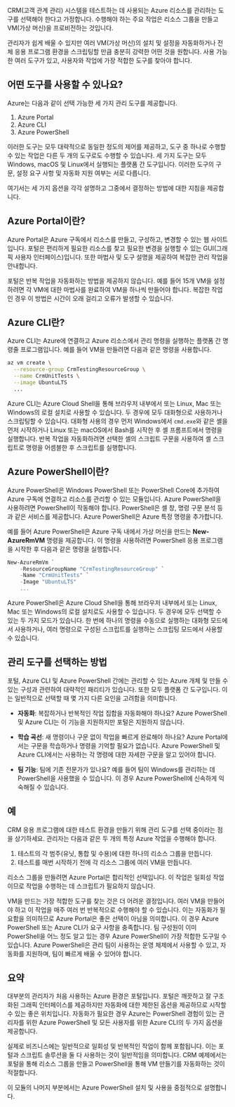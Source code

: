 CRM(고객 관계 관리) 시스템을 테스트하는 데 사용되는 Azure 리소스를 관리하는 도구를 선택해야 한다고 가정합니다. 수행해야 하는 주요 작업은 리소스 그룹을 만들고 VM(가상 머신)을 프로비전하는 것입니다.

관리자가 쉽게 배울 수 있지만 여러 VM(가상 머신)의 설치 및 설정을 자동화하거나 전체 응용 프로그램 환경을 스크립팅할 만큼 충분히 강력한 어떤 것을 원합니다. 사용 가능한 여러 도구가 있고, 사용자와 작업에 가장 적합한 도구를 찾아야 합니다.

## <a name="what-tools-are-available"></a>어떤 도구를 사용할 수 있나요?
Azure는 다음과 같이 선택 가능한 세 가지 관리 도구를 제공합니다. 

1. Azure Portal 
2. Azure CLI
3. Azure PowerShell

이러한 도구는 모두 대략적으로 동일한 정도의 제어를 제공하고, 도구 중 하나로 수행할 수 있는 작업은 다른 두 개의 도구로도 수행할 수 있습니다. 세 가지 도구는 모두 Windows, macOS 및 Linux에서 실행되는 플랫폼 간 도구입니다. 이러한 도구의 구문, 설정 요구 사항 및 자동화 지원 여부는 서로 다릅니다.

여기서는 세 가지 옵션을 각각 설명하고 그중에서 결정하는 방법에 대한 지침을 제공합니다. 

## <a name="what-is-the-azure-portal"></a>Azure Portal이란?
Azure Portal은 Azure 구독에서 리소스를 만들고, 구성하고, 변경할 수 있는 웹 사이트입니다. 포털은 편리하게 필요한 리소스를 찾고 필요한 변경을 실행할 수 있는 GUI(그래픽 사용자 인터페이스)입니다. 또한 마법사 및 도구 설명을 제공하여 복잡한 관리 작업을 안내합니다.

포털은 반복 작업을 자동화하는 방법을 제공하지 않습니다. 예를 들어 15개 VM을 설정하려면 각 VM에 대한 마법사를 완료하여 VM을 하나씩 만들어야 합니다. 복잡한 작업인 경우 이 방법은 시간이 오래 걸리고 오류가 발생할 수 있습니다. 

## <a name="what-is-the-azure-cli"></a>Azure CLI란?
Azure CLI는 Azure에 연결하고 Azure 리소스에서 관리 명령을 실행하는 플랫폼 간 명령줄 프로그램입니다. 예를 들어 VM을 만들려면 다음과 같은 명령을 사용합니다.

```bash
az vm create \
  --resource-group CrmTestingResourceGroup \
  --name CrmUnitTests \
  --image UbuntuLTS
  ...
```

Azure CLI는 Azure Cloud Shell을 통해 브라우저 내부에서 또는 Linux, Mac 또는 Windows의 로컬 설치로 사용할 수 있습니다. 두 경우에 모두 대화형으로 사용하거나 스크립팅할 수 있습니다. 대화형 사용의 경우 먼저 Windows에서 `cmd.exe`와 같은 셸을 먼저 시작하거나 Linux 또는 macOS에서 Bash를 시작한 후 셸 프롬프트에서 명령을 실행합니다. 반복 작업을 자동화하려면 선택한 셸의 스크립트 구문을 사용하여 셸 스크립트로 명령을 어셈블한 후 스크립트를 실행합니다.

## <a name="what-is-azure-powershell"></a>Azure PowerShell이란?
Azure PowerShell은 Windows PowerShell 또는 PowerShell Core에 추가하여 Azure 구독에 연결하고 리소스를 관리할 수 있는 모듈입니다. Azure PowerShell을 사용하려면 PowerShell이 작동해야 합니다. PowerShell은 셸 창, 명령 구문 분석 등과 같은 서비스를 제공합니다. Azure PowerShell은 Azure 특정 명령을 추가합니다.

예를 들어 Azure PowerShell은 Azure 구독 내에서 가상 머신을 만드는 **New-AzureRmVM** 명령을 제공합니다. 이 명령을 사용하려면 PowerShell 응용 프로그램을 시작한 후 다음과 같은 명령을 실행합니다.

```powershell
New-AzureRmVm `
    -ResourceGroupName "CrmTestingResourceGroup" `
    -Name "CrmUnitTests" `
    -Image "UbuntuLTS"
    ...
```

Azure PowerShell은 Azure Cloud Shell을 통해 브라우저 내부에서 또는 Linux, Mac 또는 Windows의 로컬 설치로도 사용할 수 있습니다. 두 경우에 모두 선택할 수 있는 두 가지 모드가 있습니다. 한 번에 하나의 명령을 수동으로 실행하는 대화형 모드에서 사용하거나, 여러 명령으로 구성된 스크립트를 실행하는 스크립팅 모드에서 사용할 수 있습니다.

## <a name="how-to-choose-an-administrative-tool"></a>관리 도구를 선택하는 방법
포털, Azure CLI 및 Azure PowerShell 간에는 관리할 수 있는 Azure 개체 및 만들 수 있는 구성과 관련하여 대략적인 패리티가 있습니다. 또한 모두 플랫폼 간 도구입니다. 이는 일반적으로 선택할 때 몇 가지 다른 요인을 고려함을 의미합니다.

- **자동화**: 복잡하거나 반복적인 작업 집합을 자동화해야 하나요? Azure PowerShell 및 Azure CLI는 이 기능을 지원하지만 포털은 지원하지 않습니다.

- **학습 곡선**: 새 명령이나 구문 없이 작업을 빠르게 완료해야 하나요? Azure Portal에서는 구문을 학습하거나 명령을 기억할 필요가 없습니다. Azure PowerShell 및 Azure CLI에서는 사용하는 각 명령에 대한 자세한 구문을 알고 있어야 합니다.

- **팀 기능**: 팀에 기존 전문가가 있나요? 예를 들어 팀이 Windows를 관리하는 데 PowerShell을 사용했을 수 있습니다. 이 경우 Azure PowerShell에 신속하게 익숙해질 수 있습니다.

## <a name="example"></a>예
CRM 응용 프로그램에 대한 테스트 환경을 만들기 위해 관리 도구를 선택 중이라는 점을 상기하세요. 관리자는 다음과 같은 두 개의 특정 Azure 작업을 수행해야 합니다.

1. 테스트의 각 범주(유닛, 통합 및 수용)에 대한 하나의 리소스 그룹을 만듭니다.
2. 테스트를 매번 시작하기 전에 각 리소스 그룹에 여러 VM을 만듭니다.

리소스 그룹을 만들려면 Azure Portal은 합리적인 선택입니다. 이 작업은 일회성 작업이므로 작업을 수행하는 데 스크립트가 필요하지 않습니다.

VM을 만드는 가장 적합한 도구를 찾는 것은 더 어려운 결정입니다. 여러 VM을 만들어야 하고 이 작업을 매주 여러 번 반복적으로 수행해야 할 수 있습니다. 이는 자동화가 필요함을 의미하므로 Azure Portal은 좋은 선택이 아님을 의미합니다. 이 경우 Azure PowerShell 또는 Azure CLI가 요구 사항을 충족합니다. 팀 구성원이 이미 PowerShell을 어느 정도 알고 있는 경우 Azure PowerShell이 가장 적합한 도구일 수 있습니다. Azure PowerShell은 관리 팀이 사용하는 운영 체제에서 사용할 수 있고, 자동화를 지원하며, 팀이 빠르게 배울 수 있어야 합니다.

## <a name="summary"></a>요약
대부분의 관리자가 처음 사용하는 Azure 환경은 포털입니다. 포털은 깨끗하고 잘 구조화된 그래픽 인터페이스를 제공하지만 자동화에 대한 제한된 옵션을 제공하므로 시작할 수 있는 좋은 위치입니다. 자동화가 필요한 경우 Azure는 PowerShell 경험이 있는 관리자를 위한 Azure PowerShell 및 모든 사용자를 위한 Azure CLI의 두 가지 옵션을 제공합니다.

실제로 비즈니스에는 일반적으로 일회성 및 반복적인 작업이 함께 포함됩니다. 이는 포털과 스크립트 솔루션을 둘 다 사용하는 것이 일반적임을 의미합니다. CRM 예제에서는 포털을 통해 리소스 그룹을 만들고 PowerShell을 통해 VM 만들기를 자동화하는 것이 적절합니다.

이 모듈의 나머지 부분에서는 Azure PowerShell 설치 및 사용을 중점적으로 설명합니다.